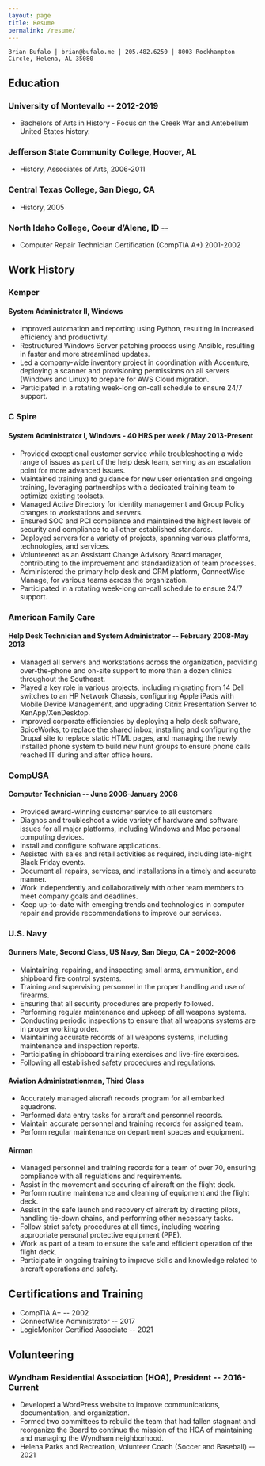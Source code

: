 ```yaml
---
layout: page
title: Resume
permalink: /resume/
---
```


``` text
Brian Bufalo | brian@bufalo.me | 205.482.6250 | 8003 Rockhampton Circle, Helena, AL 35080
```

## Education

### University of Montevallo -- 2012-2019

- Bachelors of Arts in History - Focus on the Creek War and Antebellum United States history.

### Jefferson State Community College, Hoover, AL

- History, Associates of Arts, 2006-2011

### Central Texas College, San Diego, CA

- History, 2005

### North Idaho College, Coeur d’Alene, ID -- 

- Computer Repair Technician Certification (CompTIA A+) 2001-2002

## Work History

### Kemper

#### System Administrator II, Windows

- Improved automation and reporting using Python, resulting in increased efficiency and productivity.
- Restructured Windows Server patching process using Ansible, resulting in faster and more streamlined updates.
- Led a company-wide inventory project in coordination with Accenture, deploying a scanner and provisioning permissions on all servers (Windows and Linux) to prepare for AWS Cloud migration.
- Participated in a rotating week-long on-call schedule to ensure 24/7 support.

### C Spire

#### System Administrator I, Windows - 40 HRS per week / May 2013-Present

- Provided exceptional customer service while troubleshooting a wide range of issues as part of the help desk team, serving as an escalation point for more advanced issues.
- Maintained training and guidance for new user orientation and ongoing training, leveraging partnerships with a dedicated training team to optimize existing toolsets.
- Managed Active Directory for identity management and Group Policy changes to workstations and servers.
- Ensured SOC and PCI compliance and maintained the highest levels of security and compliance to all other established standards.
- Deployed servers for a variety of projects, spanning various platforms, technologies, and services.
- Volunteered as an Assistant Change Advisory Board manager, contributing to the improvement and standardization of team processes.
- Administered the primary help desk and CRM platform, ConnectWise Manage, for various teams across the organization.
- Participated in a rotating week-long on-call schedule to ensure 24/7 support.

### American Family Care

#### Help Desk Technician and System Administrator -- February 2008-May 2013

- Managed all servers and workstations across the organization, providing over-the-phone and on-site support to more than a dozen clinics throughout the Southeast.
- Played a key role in various projects, including migrating from 14 Dell switches to an HP Network Chassis, configuring Apple iPads with Mobile Device Management, and upgrading Citrix Presentation Server to XenApp/XenDesktop.
- Improved corporate efficiencies by deploying a help desk software, SpiceWorks, to replace the shared inbox, installing and configuring the Drupal site to replace static HTML pages, and managing the newly installed phone system to build new hunt groups to ensure phone calls reached IT during and after office hours.

### CompUSA

#### Computer Technician -- June 2006-January 2008

- Provided award-winning customer service to all customers
- Diagnos and troubleshoot a wide variety of hardware and software issues for all major platforms, including Windows and Mac personal computing devices.
- Install and configure software applications.
- Assisted with sales and retail activities as required, including late-night Black Friday events.
- Document all repairs, services, and installations in a timely and accurate manner.
- Work independently and collaboratively with other team members to meet company goals and deadlines.
- Keep up-to-date with emerging trends and technologies in computer repair and provide recommendations to improve our services.

### U.S. Navy

#### Gunners Mate, Second Class, US Navy, San Diego, CA - 2002-2006

- Maintaining, repairing, and inspecting small arms, ammunition, and shipboard fire control systems.
- Training and supervising personnel in the proper handling and use of firearms.
- Ensuring that all security procedures are properly followed.
- Performing regular maintenance and upkeep of all weapons systems.
- Conducting periodic inspections to ensure that all weapons systems are in proper working order.
- Maintaining accurate records of all weapons systems, including maintenance and inspection reports.
- Participating in shipboard training exercises and live-fire exercises.
- Following all established safety procedures and regulations.

#### Aviation Administrationman, Third Class

- Accurately managed aircraft records program for all embarked squadrons.
- Performed data entry tasks for aircraft and personnel records.
- Maintain accurate personnel and training records for assigned team.
- Perform regular maintenance on department spaces and equipment.

#### Airman

- Managed personnel and training records for a team of over 70, ensuring compliance with all regulations and requirements.
- Assist in the movement and securing of aircraft on the flight deck.
- Perform routine maintenance and cleaning of equipment and the flight deck.
- Assist in the safe launch and recovery of aircraft by directing pilots, handling tie-down chains, and performing other necessary tasks.
- Follow strict safety procedures at all times, including wearing appropriate personal protective equipment (PPE).
- Work as part of a team to ensure the safe and efficient operation of the flight deck.
- Participate in ongoing training to improve skills and knowledge related to aircraft operations and safety.


## Certifications and Training

- CompTIA A+ -- 2002
- ConnectWise Administrator -- 2017
- LogicMonitor Certified Associate -- 2021

## Volunteering

### Wyndham Residential Association (HOA), President -- 2016-Current

- Developed a WordPress website to improve communications, documentation, and organization.
- Formed two committees to rebuild the team that had fallen stagnant and reorganize the Board to continue the mission of the HOA of maintaining and managing the Wyndham neighborhood.
- Helena Parks and Recreation, Volunteer Coach (Soccer and Baseball) -- 2021
